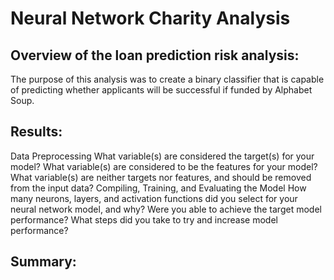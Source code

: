 # Neural Network Charity Analysis
## Overview of the loan prediction risk analysis:
The purpose of this analysis was to create a binary classifier that is capable of predicting whether applicants will be successful if funded by Alphabet Soup.

## Results:
Data Preprocessing
What variable(s) are considered the target(s) for your model?
What variable(s) are considered to be the features for your model?
What variable(s) are neither targets nor features, and should be removed from the input data?
Compiling, Training, and Evaluating the Model
How many neurons, layers, and activation functions did you select for your neural network model, and why?
Were you able to achieve the target model performance?
What steps did you take to try and increase model performance?




## Summary:

